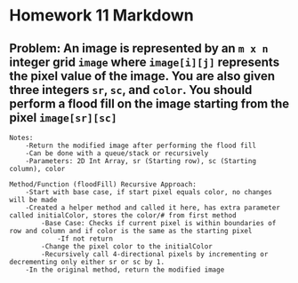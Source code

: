 # Homework 11 Markdown

## Problem: An image is represented by an `m x n` integer grid `image` where `image[i][j]` represents the pixel value of the image. You are also given three integers `sr`, `sc`, and `color`. You should perform a <b>flood fill</b> on the image starting from the pixel `image[sr][sc]`

```
Notes: 
    -Return the modified image after performing the flood fill
    -Can be done with a queue/stack or recursively
    -Parameters: 2D Int Array, sr (Starting row), sc (Starting column), color

Method/Function (floodFill) Recursive Approach:
    -Start with base case, if start pixel equals color, no changes will be made
    -Created a helper method and called it here, has extra parameter called initialColor, stores the color/# from first method
        -Base Case: Checks if current pixel is within boundaries of row and column and if color is the same as the starting pixel
            -If not return
        -Change the pixel color to the initialColor
        -Recursively call 4-directional pixels by incrementing or decrementing only either sr or sc by 1.
    -In the original method, return the modified image

```
